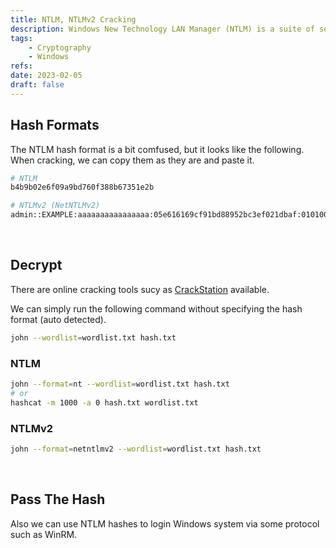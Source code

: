 ```yaml
---
title: NTLM, NTLMv2 Cracking
description: Windows New Technology LAN Manager (NTLM) is a suite of security protocols.
tags:
    - Cryptography
    - Windows
refs:
date: 2023-02-05
draft: false
---
```


## Hash Formats

The NTLM hash format is a bit comfused, but it looks like the following.  
When cracking, we can copy them as they are and paste it.

```bash
# NTLM
b4b9b02e6f09a9bd760f388b67351e2b

# NTLMv2 (NetNTLMv2)
admin::EXAMPLE:aaaaaaaaaaaaaaaa:05e616169cf91bd88952bc3ef021dbaf:010100000000000080fc3d82a538d90182f1dba634ba98dd000000000100100053006b005400410052006e00520064000300100053006b005400410052006e0052006400020010006700480068007500670042006200470004001000670048006800750067004200620047000700080080fc3d82a538d901060004000200000008003000300000000000000000000000003000007c8dad06f879f804f9ee43a11aeaf5bf40609db4020697af76cd06f80d81241b0a0010000000000000000000000000000000000009001a0063006900660073002f00310030002e0032002e0034002e0033000000000000000000
```

<br />

## Decrypt

There are online cracking tools sucy as [CrackStation](https://crackstation.net/) available.

We can simply run the following command without specifying the hash format (auto detected).

```bash
john --wordlist=wordlist.txt hash.txt
```

### NTLM

```sh
john --format=nt --wordlist=wordlist.txt hash.txt
# or
hashcat -m 1000 -a 0 hash.txt wordlist.txt
```

### NTLMv2

```sh
john --format=netntlmv2 --wordlist=wordlist.txt hash.txt
```

<br />

## Pass The Hash

Also we can use NTLM hashes to login Windows system via some protocol such as WinRM.